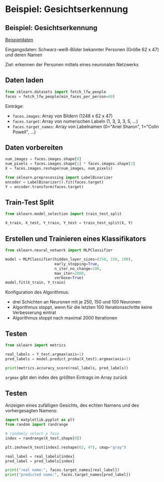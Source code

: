 # Beispiel: Gesichtserkennung

## Beispiel: Gesichtserkennung

[Beispieldaten](http://vis-www.cs.umass.edu/lfw/number_11.html)

Eingangsdaten: Schwarz-weiß-Bilder bekannter Personen (Größe 62 x 47) und deren Namen

Ziel: erkennen der Personen mittels eines neuronalen Netzwerks

## Daten laden

```py
from sklearn.datasets import fetch_lfw_people
faces = fetch_lfw_people(min_faces_per_person=60)
```

Einträge:

- `faces.images`: Array von Bildern (1248 x 62 x 47)
- `faces.target`: Array von numerischen Labeln (1, 3, 3, 3, 5, ...)
- `faces.target_names`: Array von Labelnamen (0="Ariel Sharon", 1="Colin Powell", ...)

## Daten vorbereiten

```py
num_images = faces.images.shape[0]
num_pixels = faces.images.shape[1] * faces.images.shape[2]
X = faces.images.reshape(num_images, num_pixels)

from sklearn.preprocessing import LabelBinarizer
encoder = LabelBinarizer().fit(faces.target)
Y = encoder.transform(faces.target)
```

## Train-Test Split

```py
from sklearn.model_selection import train_test_split

X_train, X_test, Y_train, Y_test = train_test_split(X, Y)
```

## Erstellen und Trainieren eines Klassifikators

```py
from sklearn.neural_network import MLPClassifier

model = MLPClassifier(hidden_layer_sizes=(250, 150, 100),
                      early_stopping=True,
                      n_iter_no_change=100,
                      max_iter=2000,
                      verbose=True)
model.fit(X_train, Y_train)
```

Konfiguration des Algorithmus:

- drei Schichten an Neuronen mit je 250, 150 und 100 Neuronen
- Algorithmus stoppt, wenn für die letzten 100 Iterationsschritte keine Verbesserung eintrat
- Algorithmus stoppt nach maximal 2000 Iterationen

## Testen

```py
from sklearn import metrics

real_labels = Y_test.argmax(axis=1)
pred_labels = model.predict_proba(X_test).argmax(axis=1)

print(metrics.accuracy_score(real_labels, pred_labels))
```

`argmax` gibt den index des größten Eintrags im Array zurück

## Testen

Anzeigen eines zufälligen Gesichts, des echten Namens und des vorhergesagten Namens:

```py
import matplotlib.pyplot as plt
from random import randrange

# randomly select a face
index = randrange(X_test.shape[0])

plt.imshow(X_test[index].reshape(62, 47), cmap="gray")

real_label = real_labels[index]
pred_label = pred_labels[index]

print("real name:", faces.target_names[real_label])
print("predicted name:", faces.target_names[pred_label])
```
